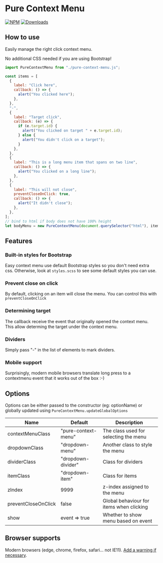 # Pure Context Menu

[![NPM](https://nodei.co/npm/pure-context-menu.png?mini=true)](https://nodei.co/npm/pure-context-menu/)
[![Downloads](https://img.shields.io/npm/dt/pure-context-menu.svg)](https://www.npmjs.com/package/pure-context-menu)

## How to use

Easily manage the right click context menu.

No additional CSS needed if you are using Bootstrap!

```js
import PureContextMenu from "./pure-context-menu.js";

const items = [
  {
    label: "Click here",
    callback: () => {
      alert("You clicked here");
    },
  },
  "-",
  {
    label: "Target click",
    callback: (e) => {
      if (e.target.id) {
        alert("You clicked on target " + e.target.id);
      } else {
        alert("You didn't click on a target");
      }
    },
  },
  {
    label: "This is a long menu item that spans on two line",
    callback: () => {
      alert("You clicked on a long line");
    },
  },
  {
    label: "This will not close",
    preventCloseOnClick: true,
    callback: () => {
      alert("It didn't close");
    },
  },
];
// bind to html if body does not have 100% height
let bodyMenu = new PureContextMenu(document.querySelector("html"), items);
```

## Features

### Built-in styles for Bootstrap

Easy context menu use default Bootstrap styles so you don't need extra css. Otherwise, look at `styles.scss` to see some default styles you can use.

### Prevent close on click

By default, clicking on an item will close the menu. You can control this with `preventCloseOnClick`

### Determining target

The callback receive the event that originally opened the context menu. This allow determing the target under the context menu.

### Dividers

Simply pass "-" in the list of elements to mark dividers.

### Mobile support

Surprisingly, modern mobile browsers translate long press to a contextmenu event that it works out of the box :-)

## Options

Options can be either passed to the constructor (eg: optionName) or globally updated using `PureContextMenu.updateGlobalOptions`

| Name                | Default             | Description                              |
| ------------------- | ------------------- | ---------------------------------------- |
| contextMenuClass    | "pure-context-menu" | The class used for selecting the menu    |
| dropdownClass       | "dropdown-menu"     | Another class to style the menu          |
| dividerClass        | "dropdown-divider"  | Class for dividers                       |
| itemClass           | "dropdown-item"     | Class for items                          |
| zIndex              | 9999                | z-index assigned to the menu             |
| preventCloseOnClick | false               | Global behaviour for items when clicking |
| show                | event => true       | Whether to show menu based on event      |

## Browser supports

Modern browsers (edge, chrome, firefox, safari... not IE11). [Add a warning if necessary](https://github.com/lekoala/nomodule-browser-warning.js/).
